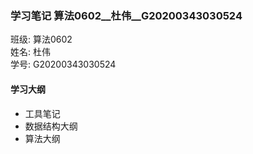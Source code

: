 ### 学习笔记 算法0602__杜伟__G20200343030524
班级:  算法0602 <br />
姓名:  杜伟<br />
学号:  G20200343030524
#### 学习大纲
* 工具笔记
* 数据结构大纲
* 算法大纲